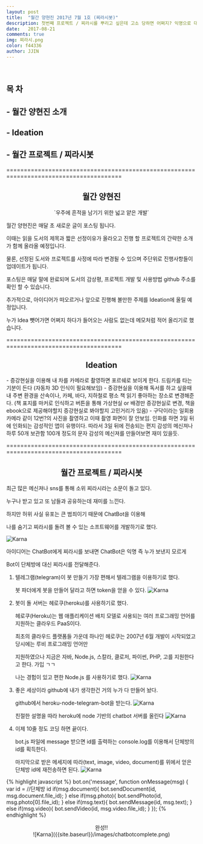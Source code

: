 ```yaml
---
layout: post
title:  "월간 양현진 2017년 7월 1호 (찌라시봇)"
description: 첫번째 프로젝트 / 찌라시를 뿌리고 싶은데 고소 당하면 어쩌지? 익명으로 대신 전송해주는 챗봇
date:   2017-08-21
comments: true
img: 찌라시.png
color: f44336
author: JJIN
---
```

<br>
<h2>목 차 </h2>
<h2>- 월간 양현진 소개</h2>
<h2>- Ideation</h2>
<h2>- 월간 프로젝트 / 찌라시봇</h2>
=======================================================================================
<br>
<div style="text-align:center" markdown="1">
<h2>월간 양현진</h2>
`우주에 흔적을 남기기 위한 넓고 얕은 개발`
</div>

월간 양현진은 매달 초 새로운 글이 포스팅 됩니다.

이때는 읽을 도서의 제목과 짧은 선정이유가 올라오고 진행 할 프로젝트의 간략한 소개가 함께 올라올 예정입니다.

물론, 선정된 도서와 프로젝트를 사정에 따라 변경될 수 있으며 주단위로 진행사항들이 업데이트가 됩니다.

포스팅은 매달 말에 완료되며 도서의 감상평, 프로젝트 개발 및 사용방법 github 주소를 확인 할 수 있습니다.

추가적으로, 아이디어가 떠오르거나 앞으로 진행해 볼만한 주제를 Ideation에 올릴 예정입니다.

누가 Idea 뺏어가면 어쩌지 하다가 들어오는 사람도 없는데 메모처럼 적어 올리기로 했습니다.

=======================================================================================
<br>
<div style="text-align:center" markdown="1">
<h2>Ideation</h2>
</div>
 - 증강현실을 이용해 내 차를 카메라로 촬영하면 포르쉐로 보이게 한다. 드림카를 타는 기분이 든다 
 (자동차 3D 인식이 필요해보임)
 - 증강현실을 이용해 독서를 하고 싶을때 내 주변 환경을 산속이나, 카페, 바다, 지하철로 평소 책 읽기 좋아하는 장소로 변경해준다.
 (책 표지를 마커로 인식하고 버튼을 통해 가상현실 or 배경만 증강현실로 변경, 책을 ebook으로 제공해야할지 증강현실로 봐야할지 고민거리가 있음)
 - 구닥이라는 일회용 카메라 같이 12번?의 사진을 촬영하고 이때 촬영 화면이 잘 안보임. 인화를 하면 3일 뒤에 인화되는 감성적인 앱이 유행이다.
 따라서 3일 뒤에 전송되는 편지 감성의 메신져나 하루 50개 보관함 100개 정도의 문자 감성의 메신져를 만들어보면 재미 있을듯.

=======================================================================================
<br>
<div style="text-align:center" markdown="1">
<h2>월간 프로젝트 / 찌라시봇</h2>
</div>
최근 많은 메신져나 sns를 통해 소위 찌라시라는 소문이 돌고 있다.

누구나 받고 있고 또 남들과 공유하는데 재미를 느낀다.

하지만 허위 사실 유포는 큰 범죄이기 때문에 ChatBot을 이용해 

나를 숨기고 찌라시를 돌려 볼 수 있는 소프트웨어를 개발하기로 했다.

![Karna]({{site.baseurl}}/images/챗봇아이디어.png)

아이디어는 ChatBot에게 찌라시를 보내면 ChatBot은 익명 즉 누가 보낸지 모르게

Bot이 단체방에 대신 찌라시를 전달해준다.

1. 텔레그램(telegram)이 봇 만들기 가장 편해서 텔레그램을 이용하기로 했다.

   봇 파더에게 봇을 만들어 달라고 하면 token을 얻을 수 있다.
![Karna]({{site.baseurl}}/images/봇만들기.png)

2. 봇이 돌 서버는 헤로쿠(heroku)를 사용하기로 했다.

   헤로쿠(Heroku)는 웹 애플리케이션 배치 모델로 사용되는 여러 프로그래밍 언어를 지원하는 클라우드 PaaS이다.

   최초의 클라우드 플랫폼들 가운데 하나인 헤로쿠는 2007년 6월 개발이 시작되었고 당시에는 루비 프로그래밍 언어만

   지원하였으나 지금은 자바, Node.js, 스칼라, 클로저, 파이썬, PHP, 고를 지원한다고 한다. 가입 ㄱㄱ

   나는 경험이 있고 편한 Node.js 를 사용하기로 했다.
![Karna]({{site.baseurl}}/images/헤로쿠.png)

3. 좋은 세상이라 github에 내가 생각한건 거의 누가 다 만들어 놨다.
   
   github에서 heroku-node-telegram-bot을 받는다.
![Karna]({{site.baseurl}}/images/chatbotgithub1.png)

   친절한 설명을 따라 heroku에 node 기반의 chatbot 서버를 올린다
![Karna]({{site.baseurl}}/images/chatbotgithub2.png)

4. 이제 10줄 정도 코딩 하면 끝이다.

   bot.js 파일에 message 받으면 id를 출력하는 console.log를 이용해서 단체방의 id를 획득한다.

   마지막으로 받은 메세지에 따라(text, image, video, document)를 위에서 얻은 단체방 id에 재전송하면 된다.
![Karna]({{site.baseurl}}/images/botjs.png)

{% highlight javascript %}
bot.on('message', function onMessage(msg) {
  var id =  //단체방 id
  if(msg.document){
    bot.sendDocument(id, msg.document.file_id);
  }
  else if(msg.photo){
    bot.sendPhoto(id, msg.photo[0].file_id);
  }
  else if(msg.text){
    bot.sendMessage(id, msg.text);
  }
  else if(msg.video){
    bot.sendVideo(id, msg.video.file_id);
  }
});
{% endhighlight %}


<div style="text-align:center" markdown="1">
완성!!<br>
![Karna]({{site.baseurl}}/images/chatbotcomplete.png)
</div>
